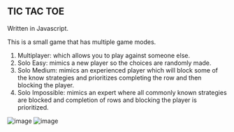 TIC TAC TOE
------------
Written in Javascript.

This is a small game that has multiple game modes.

1) Multiplayer: which allows you to play against someone else.
2) Solo Easy: mimics a new player so the choices are randomly made.
3) Solo Medium: mimics an experienced player which will block some of the know strategies and prioritizes completing the row and then blocking the player.
4) Solo Impossible: mimics an expert where all commonly known strategies are blocked and completion of rows and blocking the player is prioritized.

![image](https://github.com/Hennie5229x/Tic-Tac-Toe/assets/79542877/ebfd882d-6b3c-4258-b66a-99d7516618e8)
![image](https://github.com/Hennie5229x/Tic-Tac-Toe/assets/79542877/d32950a1-db9c-4930-a367-941ae0e8fbcb)


